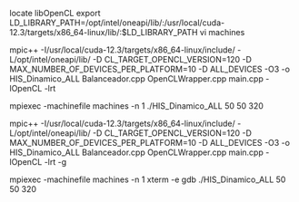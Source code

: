 locate libOpenCL export LD_LIBRARY_PATH=/opt/intel/oneapi/lib/:/usr/local/cuda-12.3/targets/x86_64-linux/lib/:$LD_LIBRARY_PATH vi machines

mpic++ -I/usr/local/cuda-12.3/targets/x86_64-linux/include/ -L/opt/intel/oneapi/lib/ -D CL_TARGET_OPENCL_VERSION=120 -D MAX_NUMBER_OF_DEVICES_PER_PLATFORM=10 -D ALL_DEVICES  -O3 -o HIS_Dinamico_ALL Balanceador.cpp OpenCLWrapper.cpp main.cpp -lOpenCL -lrt

mpiexec -machinefile machines -n 1 ./HIS_Dinamico_ALL 50 50 320

mpic++ -I/usr/local/cuda-12.3/targets/x86_64-linux/include/ -L/opt/intel/oneapi/lib/ -D CL_TARGET_OPENCL_VERSION=120 -D MAX_NUMBER_OF_DEVICES_PER_PLATFORM=10 -D ALL_DEVICES -O3 -o HIS_Dinamico_ALL Balanceador.cpp OpenCLWrapper.cpp main.cpp -lOpenCL -lrt -g

mpiexec -machinefile machines -n 1 xterm -e gdb ./HIS_Dinamico_ALL 50 50 320
